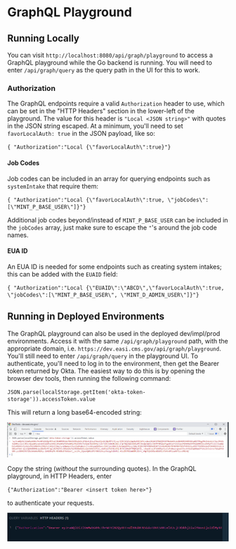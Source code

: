 # GraphQL Playground

## Running Locally

You can visit `http://localhost:8080/api/graph/playground` to access a GraphQL playground while the Go backend is running. You will need to enter `/api/graph/query` as the query path in the UI for this to work.

### Authorization

The GraphQL endpoints require a valid `Authorization` header to use, which can be set in the "HTTP Headers" section in the lower-left of the playground. The value for this header is `"Local <JSON string>"` with quotes in the JSON string escaped. At a minimum, you'll need to set `favorLocalAuth: true` in the JSON payload, like so:

```
{ "Authorization":"Local {\"favorLocalAuth\":true}"}
```

#### Job Codes

Job codes can be included in an array for querying endpoints such as `systemIntake` that require them:

```
{ "Authorization":"Local {\"favorLocalAuth\":true, \"jobCodes\":[\"MINT_P_BASE_USER\"]}"}
```
Additional job codes beyond/instead of `MINT_P_BASE_USER` can be included in the `jobCodes` array, just make sure to escape the `"`'s around the job code names.

#### EUA ID

An EUA ID is needed for some endpoints such as creating system intakes; this can be added with the `EUAID` field:

```
{ "Authorization":"Local {\"EUAID\":\"ABCD\",\"favorLocalAuth\":true, \"jobCodes\":[\"MINT_P_BASE_USER\", \"MINT_D_ADMIN_USER\"]}"}
```


## Running in Deployed Environments

The GraphQL playground can also be used in the deployed dev/impl/prod environments. Access it with the same `/api/graph/playground` path, with the appropriate domain, i.e. `https://dev.easi.cms.gov/api/graph/playground`. You'll still need to enter `/api/graph/query` in the playground UI. To authenticate, you'll need to log in to the environment, then get the Bearer token returned by Okta. The easiest way to do this is by opening the browser dev tools, then running the following command:

```
JSON.parse(localStorage.getItem('okta-token-storage')).accessToken.value
```

This will return a long base64-encoded string:

![Browser dev tools console, showing the result of the above command](./images/graphql_playground/browser_console.png)


Copy the string (_without_ the surrounding quotes). In the GraphQL playground, in HTTP Headers, enter 
```
{"Authorization":"Bearer <insert token here>"}
```
to authenticate your requests.

![GraphQL Playground, HTTP Headers section, showing the Authorization header with the token added](./images/graphql_playground/graphql_playground_header.png)
